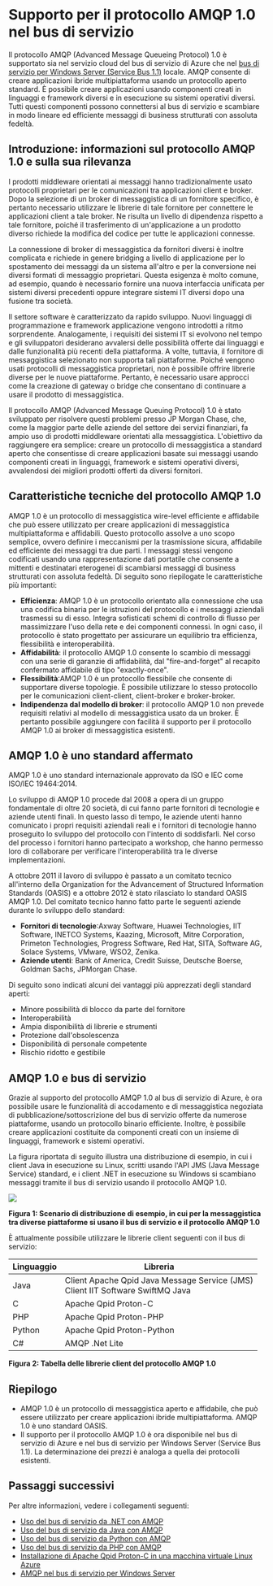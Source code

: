 <properties 
	pageTitle="Panoramica di AMQP per il bus di servizio | Microsoft Azure" 
	description="Informazioni sull'uso del protocollo AMQP (Advanced Message Queuing Protocol) 1.0 in Azure." 
	services="service-bus-messaging,service-bus" 
	documentationCenter=".net" 
	authors="sethmanheim" 
	manager="timlt" 
	editor=""/>  

<tags 
	ms.service="service-bus-messaging" 
	ms.workload="na" 
	ms.tgt_pltfrm="na" 
	ms.devlang="multiple" 
	ms.topic="article" 
	ms.date="05/10/2016" 
	ms.author="sethm"/>  



# Supporto per il protocollo AMQP 1.0 nel bus di servizio

Il protocollo AMQP (Advanced Message Queueing Protocol) 1.0 è supportato sia nel servizio cloud del bus di servizio di Azure che nel [bus di servizio per Windows Server (Service Bus 1.1)](https://msdn.microsoft.com/library/dn282144.aspx) locale. AMQP consente di creare applicazioni ibride multipiattaforma usando un protocollo aperto standard. È possibile creare applicazioni usando componenti creati in linguaggi e framework diversi e in esecuzione su sistemi operativi diversi. Tutti questi componenti possono connettersi al bus di servizio e scambiare in modo lineare ed efficiente messaggi di business strutturati con assoluta fedeltà.

## Introduzione: informazioni sul protocollo AMQP 1.0 e sulla sua rilevanza

I prodotti middleware orientati ai messaggi hanno tradizionalmente usato protocolli proprietari per le comunicazioni tra applicazioni client e broker. Dopo la selezione di un broker di messaggistica di un fornitore specifico, è pertanto necessario utilizzare le librerie di tale fornitore per connettere le applicazioni client a tale broker. Ne risulta un livello di dipendenza rispetto a tale fornitore, poiché il trasferimento di un'applicazione a un prodotto diverso richiede la modifica del codice per tutte le applicazioni connesse.

La connessione di broker di messaggistica da fornitori diversi è inoltre complicata e richiede in genere bridging a livello di applicazione per lo spostamento dei messaggi da un sistema all'altro e per la conversione nei diversi formati di messaggio proprietari. Questa esigenza è molto comune, ad esempio, quando è necessario fornire una nuova interfaccia unificata per sistemi diversi precedenti oppure integrare sistemi IT diversi dopo una fusione tra società.

Il settore software è caratterizzato da rapido sviluppo. Nuovi linguaggi di programmazione e framework applicazione vengono introdotti a ritmo sorprendente. Analogamente, i requisiti dei sistemi IT si evolvono nel tempo e gli sviluppatori desiderano avvalersi delle possibilità offerte dai linguaggi e dalle funzionalità più recenti della piattaforma. A volte, tuttavia, il fornitore di messaggistica selezionato non supporta tali piattaforme. Poiché vengono usati protocolli di messaggistica proprietari, non è possibile offrire librerie diverse per le nuove piattaforme. Pertanto, è necessario usare approcci come la creazione di gateway o bridge che consentano di continuare a usare il prodotto di messaggistica.

Il protocollo AMQP (Advanced Message Queuing Protocol) 1.0 è stato sviluppato per risolvere questi problemi presso JP Morgan Chase, che, come la maggior parte delle aziende del settore dei servizi finanziari, fa ampio uso di prodotti middleware orientati alla messaggistica. L'obiettivo da raggiungere era semplice: creare un protocollo di messaggistica a standard aperto che consentisse di creare applicazioni basate sui messaggi usando componenti creati in linguaggi, framework e sistemi operativi diversi, avvalendosi dei migliori prodotti offerti da diversi fornitori.

## Caratteristiche tecniche del protocollo AMQP 1.0

AMQP 1.0 è un protocollo di messaggistica wire-level efficiente e affidabile che può essere utilizzato per creare applicazioni di messaggistica multipiattaforma e affidabili. Questo protocollo assolve a uno scopo semplice, ovvero definire i meccanismi per la trasmissione sicura, affidabile ed efficiente dei messaggi tra due parti. I messaggi stessi vengono codificati usando una rappresentazione dati portatile che consente a mittenti e destinatari eterogenei di scambiarsi messaggi di business strutturati con assoluta fedeltà. Di seguito sono riepilogate le caratteristiche più importanti:

*    **Efficienza**: AMQP 1.0 è un protocollo orientato alla connessione che usa una codifica binaria per le istruzioni del protocollo e i messaggi aziendali trasmessi su di esso. Integra sofisticati schemi di controllo di flusso per massimizzare l'uso della rete e dei componenti connessi. In ogni caso, il protocollo è stato progettato per assicurare un equilibrio tra efficienza, flessibilità e interoperabilità.
*    **Affidabilità**: il protocollo AMQP 1.0 consente lo scambio di messaggi con una serie di garanzie di affidabilità, dal "fire-and-forget" al recapito confermato affidabile di tipo "exactly-once".
*    **Flessibilità**:AMQP 1.0 è un protocollo flessibile che consente di supportare diverse topologie. È possibile utilizzare lo stesso protocollo per le comunicazioni client-client, client-broker e broker-broker.
*    **Indipendenza dal modello di broker**: il protocollo AMQP 1.0 non prevede requisiti relativi al modello di messaggistica usato da un broker. È pertanto possibile aggiungere con facilità il supporto per il protocollo AMQP 1.0 ai broker di messaggistica esistenti.

## AMQP 1.0 è uno standard affermato

AMQP 1.0 è uno standard internazionale approvato da ISO e IEC come ISO/IEC 19464:2014.

Lo sviluppo di AMQP 1.0 procede dal 2008 a opera di un gruppo fondamentale di oltre 20 società, di cui fanno parte fornitori di tecnologie e aziende utenti finali. In questo lasso di tempo, le aziende utenti hanno comunicato i propri requisiti aziendali reali e i fornitori di tecnologie hanno proseguito lo sviluppo del protocollo con l'intento di soddisfarli. Nel corso del processo i fornitori hanno partecipato a workshop, che hanno permesso loro di collaborare per verificare l'interoperabilità tra le diverse implementazioni.

A ottobre 2011 il lavoro di sviluppo è passato a un comitato tecnico all'interno della Organization for the Advancement of Structured Information Standards (OASIS) e a ottobre 2012 è stato rilasciato lo standard OASIS AMQP 1.0. Del comitato tecnico hanno fatto parte le seguenti aziende durante lo sviluppo dello standard:

*    **Fornitori di tecnologie**:Axway Software, Huawei Technologies, IIT Software, INETCO Systems, Kaazing, Microsoft, Mitre Corporation, Primeton Technologies, Progress Software, Red Hat, SITA, Software AG, Solace Systems, VMware, WSO2, Zenika.
*    **Aziende utenti**: Bank of America, Credit Suisse, Deutsche Boerse, Goldman Sachs, JPMorgan Chase.

Di seguito sono indicati alcuni dei vantaggi più apprezzati degli standard aperti:

*    Minore possibilità di blocco da parte del fornitore
*    Interoperabilità
*    Ampia disponibilità di librerie e strumenti
*    Protezione dall'obsolescenza
*    Disponibilità di personale competente
*    Rischio ridotto e gestibile

## AMQP 1.0 e bus di servizio

Grazie al supporto del protocollo AMQP 1.0 al bus di servizio di Azure, è ora possibile usare le funzionalità di accodamento e di messaggistica negoziata di pubblicazione/sottoscrizione del bus di servizio offerte da numerose piattaforme, usando un protocollo binario efficiente. Inoltre, è possibile creare applicazioni costituite da componenti creati con un insieme di linguaggi, framework e sistemi operativi.

La figura riportata di seguito illustra una distribuzione di esempio, in cui i client Java in esecuzione su Linux, scritti usando l'API JMS (Java Message Service) standard, e i client .NET in esecuzione su Windows si scambiano messaggi tramite il bus di servizio usando il protocollo AMQP 1.0.

![][0]

**Figura 1: Scenario di distribuzione di esempio, in cui per la messaggistica tra diverse piattaforme si usano il bus di servizio e il protocollo AMQP 1.0**

È attualmente possibile utilizzare le librerie client seguenti con il bus di servizio:

| Linguaggio | Libreria |
|----------|-------------------------------------------------------------------------------|
| Java | Client Apache Qpid Java Message Service (JMS)<br/> Client IIT Software SwiftMQ Java |
| C | Apache Qpid Proton-C |
| PHP | Apache Qpid Proton-PHP |
| Python | Apache Qpid Proton-Python |
| C# | AMQP .Net Lite |

**Figura 2: Tabella delle librerie client del protocollo AMQP 1.0**

## Riepilogo

*    AMQP 1.0 è un protocollo di messaggistica aperto e affidabile, che può essere utilizzato per creare applicazioni ibride multipiattaforma. AMQP 1.0 è uno standard OASIS.
*    Il supporto per il protocollo AMQP 1.0 è ora disponibile nel bus di servizio di Azure e nel bus di servizio per Windows Server (Service Bus 1.1). La determinazione dei prezzi è analoga a quella dei protocolli esistenti.

## Passaggi successivi

Per altre informazioni, vedere i collegamenti seguenti:

- [Uso del bus di servizio da .NET con AMQP]
- [Uso del bus di servizio da Java con AMQP]
- [Uso del bus di servizio da Python con AMQP]
- [Uso del bus di servizio da PHP con AMQP]
- [Installazione di Apache Qpid Proton-C in una macchina virtuale Linux Azure]
- [AMQP nel bus di servizio per Windows Server]

[0]: ./media/service-bus-amqp-overview/service-bus-amqp-1.png
[Uso del bus di servizio da .NET con AMQP]: service-bus-amqp-dotnet.md
[Uso del bus di servizio da Java con AMQP]: service-bus-amqp-java.md
[Uso del bus di servizio da Python con AMQP]: service-bus-amqp-python.md
[Uso del bus di servizio da PHP con AMQP]: service-bus-amqp-php.md
[Installazione di Apache Qpid Proton-C in una macchina virtuale Linux Azure]: service-bus-amqp-apache.md
[AMQP nel bus di servizio per Windows Server]: https://msdn.microsoft.com/library/dn574799.aspx

<!---HONumber=AcomDC_0928_2016-->